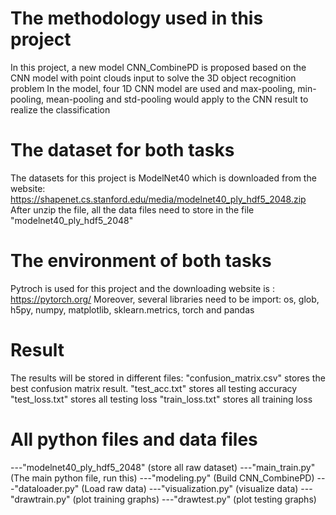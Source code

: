 
# The methodology used in this project
In this project, a new model CNN_CombinePD is proposed based on the CNN model with point clouds input to solve the 3D object recognition problem
In the model, four 1D CNN model are used and max-pooling, min-pooling, mean-pooling and std-pooling would apply to the CNN result to realize the classification

# The dataset for both tasks
The datasets for this project is ModelNet40 which is downloaded from the website: https://shapenet.cs.stanford.edu/media/modelnet40_ply_hdf5_2048.zip
After unzip the file, all the data files need to store in the file "modelnet40_ply_hdf5_2048"

# The environment of both tasks
Pytroch is used for this project and the downloading website is : https://pytorch.org/
Moreover, several libraries need to be import: os, glob, h5py, numpy, matplotlib, sklearn.metrics, torch and pandas

# Result
The results will be stored in different files: 
"confusion_matrix.csv" stores the best confusion matrix result.
"test_acc.txt" stores all testing accuracy
"test_loss.txt" stores all testing loss
"train_loss.txt" stores all training loss

# All python files and data files
---"modelnet40_ply_hdf5_2048" (store all raw dataset)
---"main_train.py" (The main python file, run this)
---"modeling.py" (Build CNN_CombinePD)
---"dataloader.py" (Load raw data)
---"visualization.py" (visualize data)
---"drawtrain.py" (plot training graphs)
---"drawtest.py" (plot testing graphs)





